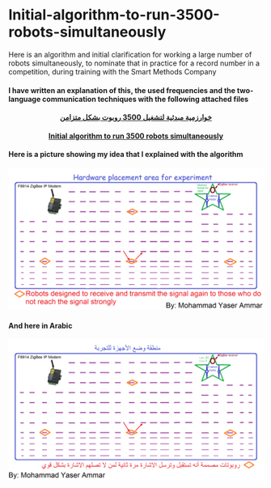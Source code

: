 # Initial-algorithm-to-run-3500-robots-simultaneously
Here is an algorithm and initial clarification for working a large number of robots simultaneously, to nominate that in practice for a record number in a competition, during training with the Smart Methods Company

#### <div> I have written an explanation of this, the used frequencies and the two-language communication techniques with the following attached files </div>

#### <p align="center"> [خوارزمية مبدئية لتشغيل 3500 روبوت بشكل متزامن](https://github.com/MohammadYAmmar/Initial-algorithm-to-run-3500-robots-simultaneously/blob/master/%D8%AE%D9%88%D8%A7%D8%B1%D8%B2%D9%85%D9%8A%D8%A9%20%D9%85%D8%A8%D8%AF%D8%A6%D9%8A%D8%A9%20%D9%84%D8%AA%D8%B4%D8%BA%D9%8A%D9%84%203500%20%D8%B1%D9%88%D8%A8%D9%88%D8%AA%20%D8%A8%D8%B4%D9%83%D9%84%20%D9%85%D8%AA%D8%B2%D8%A7%D9%85%D9%86.pdf)
</p>

#### <p align="center"> [Initial algorithm to run 3500 robots simultaneously](https://github.com/MohammadYAmmar/Initial-algorithm-to-run-3500-robots-simultaneously/blob/master/Initial%20algorithm%20to%20run%203500%20robots%20simultaneously.pdf)
</p>

#### <div> Here is a picture showing my idea that I explained with the algorithm </div>

![much-a image](https://github.com/MohammadYAmmar/Initial-algorithm-to-run-3500-robots-simultaneously/blob/master/An%20illustration%20of%20the%20algorithm%20and%20application.png) 

#### <div> And here in Arabic </div>

![much-a image](https://github.com/MohammadYAmmar/Initial-algorithm-to-run-3500-robots-simultaneously/blob/master/%D8%B5%D9%88%D8%B1%D8%A9%20%D8%AA%D9%88%D8%B6%D9%8A%D8%AD%D9%8A%D8%A9%20%D9%84%D9%84%D8%AE%D9%88%D8%A7%D8%B1%D8%B2%D9%85%D9%8A%D8%A9%20%D9%88%D8%A7%D9%84%D8%AA%D8%B7%D8%A8%D9%8A%D9%82.png) 

